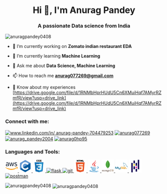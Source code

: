 <h1 align="center">Hi 👋, I'm Anurag Pandey</h1>
<h3 align="center">A passionate Data science from India</h3>

<p align="left"> <img src="https://komarev.com/ghpvc/?username=anuragpandey0408&label=Profile%20views&color=0e75b6&style=flat" alt="anuragpandey0408" /> </p>

- 🔭 I’m currently working on **Zomato indian restaurant EDA**

- 🌱 I’m currently learning **Machine Learning**

- 💬 Ask me about **Data Science, Machine Learning**

- 📫 How to reach me **anurag077269@gmail.com**

- 📄 Know about my experiences [https://drive.google.com/file/d/1RNMbHprHUdU5Cn6XMuiHqf7AMyrRZmfR/view?usp=drive_link](https://drive.google.com/file/d/1RNMbHprHUdU5Cn6XMuiHqf7AMyrRZmfR/view?usp=drive_link)

<h3 align="left">Connect with me:</h3>
<p align="left">
<a href="https://linkedin.com/in/www.linkedin.com/in/ anurag-pandey-704479253" target="blank"><img align="center" src="https://raw.githubusercontent.com/rahuldkjain/github-profile-readme-generator/master/src/images/icons/Social/linked-in-alt.svg" alt="www.linkedin.com/in/ anurag-pandey-704479253" height="30" width="40" /></a>
<a href="https://www.hackerrank.com/anurag077269" target="blank"><img align="center" src="https://raw.githubusercontent.com/rahuldkjain/github-profile-readme-generator/master/src/images/icons/Social/hackerrank.svg" alt="anurag077269" height="30" width="40" /></a>
<a href="https://www.leetcode.com/anurag_pandey2004" target="blank"><img align="center" src="https://raw.githubusercontent.com/rahuldkjain/github-profile-readme-generator/master/src/images/icons/Social/leet-code.svg" alt="anurag_pandey2004" height="30" width="40" /></a>
<a href="https://auth.geeksforgeeks.org/user/anurag0hp95" target="blank"><img align="center" src="https://raw.githubusercontent.com/rahuldkjain/github-profile-readme-generator/master/src/images/icons/Social/geeks-for-geeks.svg" alt="anurag0hp95" height="30" width="40" /></a>
</p>

<h3 align="left">Languages and Tools:</h3>
<p align="left"> <a href="https://aws.amazon.com" target="_blank" rel="noreferrer"> <img src="https://raw.githubusercontent.com/devicons/devicon/master/icons/amazonwebservices/amazonwebservices-original-wordmark.svg" alt="aws" width="40" height="40"/> </a> <a href="https://www.cprogramming.com/" target="_blank" rel="noreferrer"> <img src="https://raw.githubusercontent.com/devicons/devicon/master/icons/c/c-original.svg" alt="c" width="40" height="40"/> </a> <a href="https://www.w3schools.com/css/" target="_blank" rel="noreferrer"> <img src="https://raw.githubusercontent.com/devicons/devicon/master/icons/css3/css3-original-wordmark.svg" alt="css3" width="40" height="40"/> </a> <a href="https://flask.palletsprojects.com/" target="_blank" rel="noreferrer"> <img src="https://www.vectorlogo.zone/logos/pocoo_flask/pocoo_flask-icon.svg" alt="flask" width="40" height="40"/> </a> <a href="https://git-scm.com/" target="_blank" rel="noreferrer"> <img src="https://www.vectorlogo.zone/logos/git-scm/git-scm-icon.svg" alt="git" width="40" height="40"/> </a> <a href="https://www.w3.org/html/" target="_blank" rel="noreferrer"> <img src="https://raw.githubusercontent.com/devicons/devicon/master/icons/html5/html5-original-wordmark.svg" alt="html5" width="40" height="40"/> </a> <a href="https://www.java.com" target="_blank" rel="noreferrer"> <img src="https://raw.githubusercontent.com/devicons/devicon/master/icons/java/java-original.svg" alt="java" width="40" height="40"/> </a> <a href="https://www.mongodb.com/" target="_blank" rel="noreferrer"> <img src="https://raw.githubusercontent.com/devicons/devicon/master/icons/mongodb/mongodb-original-wordmark.svg" alt="mongodb" width="40" height="40"/> </a> <a href="https://www.mysql.com/" target="_blank" rel="noreferrer"> <img src="https://raw.githubusercontent.com/devicons/devicon/master/icons/mysql/mysql-original-wordmark.svg" alt="mysql" width="40" height="40"/> </a> <a href="https://pandas.pydata.org/" target="_blank" rel="noreferrer"> <img src="https://raw.githubusercontent.com/devicons/devicon/2ae2a900d2f041da66e950e4d48052658d850630/icons/pandas/pandas-original.svg" alt="pandas" width="40" height="40"/> </a> <a href="https://postman.com" target="_blank" rel="noreferrer"> <img src="https://www.vectorlogo.zone/logos/getpostman/getpostman-icon.svg" alt="postman" width="40" height="40"/> </a> </p>

<p><img align="left" src="https://github-readme-stats.vercel.app/api/top-langs?username=anuragpandey0408&show_icons=true&locale=en&layout=compact" alt="anuragpandey0408" /></p>

<p>&nbsp;<img align="center" src="https://github-readme-stats.vercel.app/api?username=anuragpandey0408&show_icons=true&locale=en" alt="anuragpandey0408" /></p>
